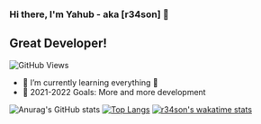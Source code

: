 ### Hi there, I'm Yahub - aka [r34son] 👋

## Great Developer!

![GitHub Views](https://komarev.com/ghpvc/?username=r34son&color=FAC151)

- 🌱 I’m currently learning everything 🤣
- 🥅 2021-2022 Goals: More and more development

![Anurag's GitHub stats](https://github-readme-stats.vercel.app/api?username=r34son&show_icons=true&theme=radical)
[![Top Langs](https://github-readme-stats.vercel.app/api/top-langs/?username=r34son&layout=compact)](https://github.com/anuraghazra/github-readme-stats)
[![r34son's wakatime stats](https://github-readme-stats.vercel.app/api/wakatime?username=r34son)](https://github.com/anuraghazra/github-readme-stats)
